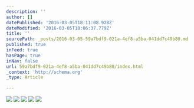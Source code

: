 ```yaml
---
description: ''
author: []
datePublished: '2016-03-05T18:11:08.928Z'
dateModified: '2016-03-05T18:06:37.779Z'
title: ''
sourcePath: _posts/2016-03-05-59a7bdf9-021a-4ef8-a5ba-041dd7c49b80.md
published: true
inFeed: true
hasPage: true
inNav: false
url: 59a7bdf9-021a-4ef8-a5ba-041dd7c49b80/index.html
_context: 'http://schema.org'
_type: Article

---
```

![](https://the-grid-user-content.s3-us-west-2.amazonaws.com/5153fa6f-ac62-40c0-8f38-d1f2405684ad.png)
![](https://the-grid-user-content.s3-us-west-2.amazonaws.com/08785272-5aec-445c-9772-4c2aa20d10c5.png)
![](https://the-grid-user-content.s3-us-west-2.amazonaws.com/b7581227-2e89-49ce-a76a-39fd0a376c22.png)
![](https://the-grid-user-content.s3-us-west-2.amazonaws.com/908b614c-b66c-46e9-b08b-1f6866e16781.png)
![](https://the-grid-user-content.s3-us-west-2.amazonaws.com/ddfa1489-e427-4257-b59e-4236b4be17f2.png)